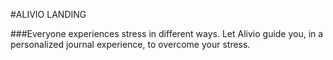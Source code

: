 #ALIVIO LANDING

###Everyone experiences stress in different ways.
Let Alivio guide you, in a personalized journal experience, to overcome your stress.